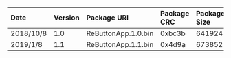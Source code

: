 |Date|Version|Package URI|Package CRC|Package Size|
|:--|:--|:--|:--|:--|
|2018/10/8|1.0|ReButtonApp.1.0.bin|0xbc3b|641924|
|2019/1/8|1.1|ReButtonApp.1.1.bin|0x4d9a|673852|
